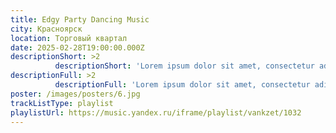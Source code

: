 ```yaml
---
title: Edgy Party Dancing Music
city: Красноярск
location: Торговый квартал
date: 2025-02-28T19:00:00.000Z
descriptionShort: >2
          descriptionShort: 'Lorem ipsum dolor sit amet, consectetur adipiscing elit, sed do eiusmod tempor incididunt ut labore et dolore magna aliqua.',
descriptionFull: >2
          descriptionFull: 'Lorem ipsum dolor sit amet, consectetur adipiscing elit, sed do eiusmod tempor incididunt ut labore et dolore magna aliqua. Ut enim ad minim veniam, quis nostrud exercitation ullamco laboris nisi ut aliquip ex ea commodo consequat. Duis aute irure dolor in reprehenderit in voluptate velit esse cillum dolore eu fugiat nulla pariatur. Excepteur sint occaecat cupidatat non proident, sunt in culpa qui officia deserunt mollit anim id est laborum.',
poster: /images/posters/6.jpg
trackListType: playlist
playlistUrl: https://music.yandex.ru/iframe/playlist/vankzet/1032
---
```

